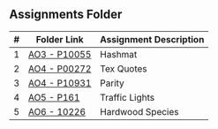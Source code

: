 ##  Assignments Folder  

|   #   | Folder Link | Assignment Description |
| :---: | ----------- | ---------------------- |
|   1   |     [AO3 - P10055](https://github.com/blakeGauna/4483-Prog-Tech/tree/main/Assignments/P10055)        |         Hashmat               |
|   2   |     [AO4 - P00272](https://github.com/blakeGauna/4483-Prog-Tech/tree/main/Assignments/P00272)        |         Tex Quotes            |
|   3   |     [AO4 - P10931](https://github.com/blakeGauna/4483-Prog-Tech/tree/main/Assignments/P10931)        |         Parity            |
|   4   |     [AO5 - P161](https://github.com/blakeGauna/4483-Prog-Tech/tree/main/Assignments/P161)        |         Traffic Lights            |
|   5   |     [AO6 - 10226](https://github.com/blakeGauna/4483-Prog-Tech/tree/main/Assignments/P10226)        |        Hardwood Species           |
